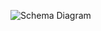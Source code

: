![Schema Diagram](https://www.sqlitetutorial.net/wp-content/uploads/2015/11/sqlite-sample-database-color.jpg)
